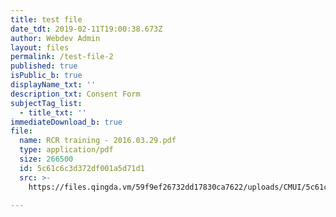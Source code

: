 ```yaml
---
title: test file
date_tdt: 2019-02-11T19:00:38.673Z
author: Webdev Admin
layout: files
permalink: /test-file-2
published: true
isPublic_b: true
displayName_txt: ''
description_txt: Consent Form
subjectTag_list:
  - title_txt: ''
immediateDownload_b: true
file:
  name: RCR training - 2016.03.29.pdf
  type: application/pdf
  size: 266500
  id: 5c61c6c3d372df001a5d71d1
  src: >-
    https://files.qingda.vm/59f9ef26732dd17830ca7622/uploads/CMUI/5c61c6c3d372df001a5d71d1/RCR%20training%20-%202016.03.29.pdf

---
```

